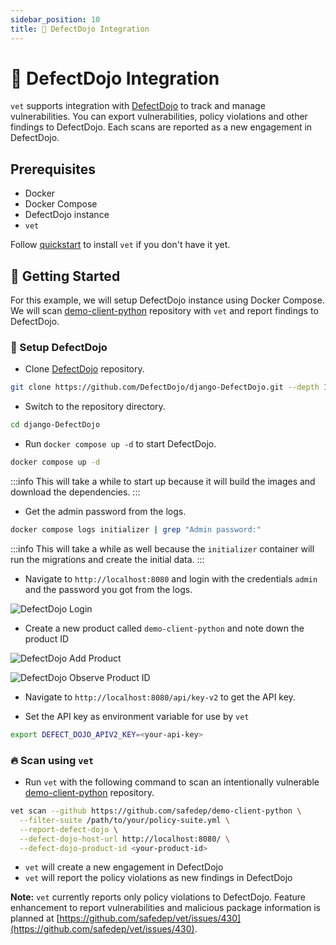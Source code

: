 ```yaml
---
sidebar_position: 10
title: 🐙 DefectDojo Integration
---
```


# 🐙 DefectDojo Integration

`vet` supports integration with [DefectDojo](https://github.com/DefectDojo/django-DefectDojo) to track and manage vulnerabilities. You can export vulnerabilities, policy violations and other findings to DefectDojo. Each scans are reported as a new engagement in DefectDojo.

## Prerequisites

- Docker
- Docker Compose
- DefectDojo instance
- `vet`

Follow [quickstart](../quickstart.md) to install `vet` if you don't have it yet.

## 🚀 Getting Started

For this example, we will setup DefectDojo instance using Docker Compose. We will scan [demo-client-python](https://github.com/safedep/demo-client-python) repository with `vet` and report findings to DefectDojo.

### 🔧 Setup DefectDojo

* Clone [DefectDojo](https://github.com/DefectDojo/django-DefectDojo) repository.

```bash
git clone https://github.com/DefectDojo/django-DefectDojo.git --depth 1
```

* Switch to the repository directory.

```bash
cd django-DefectDojo
```

* Run `docker compose up -d` to start DefectDojo.

```bash
docker compose up -d
```

:::info
This will take a while to start up because it will build the images and download the dependencies.
:::

* Get the admin password from the logs.

```bash
docker compose logs initializer | grep "Admin password:"
```

:::info
This will take a while as well because the `initializer` container will run the migrations and create the initial data.
:::

* Navigate to `http://localhost:8080` and login with the credentials `admin` and the password you got from the logs.

![DefectDojo Login](/img/defect-dojo-integration/dd-1-login.png)

* Create a new product called `demo-client-python` and note down the product ID

![DefectDojo Add Product](/img/defect-dojo-integration/dd-2-add-product.png)

![DefectDojo Observe Product ID](/img/defect-dojo-integration/dd-3-observe-product-id.png)

* Navigate to `http://localhost:8080/api/key-v2` to get the API key.
  
* Set the API key as environment variable for use by `vet`

```bash
export DEFECT_DOJO_APIV2_KEY=<your-api-key>
```

### 🔥 Scan using `vet`

* Run `vet` with the following command to scan an intentionally vulnerable [demo-client-python](https://github.com/safedep/demo-client-python) repository.

```bash
vet scan --github https://github.com/safedep/demo-client-python \
  --filter-suite /path/to/your/policy-suite.yml \
  --report-defect-dojo \
  --defect-dojo-host-url http://localhost:8080/ \
  --defect-dojo-product-id <your-product-id>
```

- `vet` will create a new engagement in DefectDojo
- `vet` will report the policy violations as new findings in DefectDojo


**Note:** `vet` currently reports only policy violations to DefectDojo. Feature enhancement to
report vulnerabilities and malicious package information is planned at [https://github.com/safedep/vet/issues/430](https://github.com/safedep/vet/issues/430).
